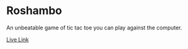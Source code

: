 # Roshambo
An unbeatable game of tic tac toe you can play against the computer.

[Live Link](https://adamaranha.github.io/Roshambo/)
